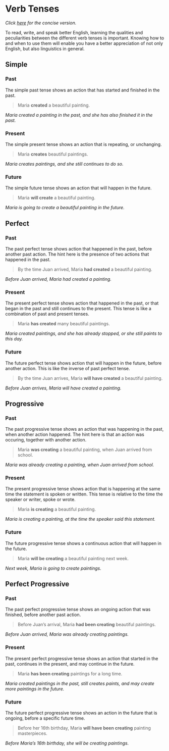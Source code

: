 Verb Tenses
===========

*Click [here](verb-tenses-concise.html) for the concise version.*

To read, write, and speak better English, learning the qualities and
peculiarities between the different verb tenses is important. Knowing
how to and when to use them will enable you have a better appreciation
of not only English, but also linguistics in general.


Simple
------

### Past

The simple past tense shows an action that has started and finished in
the past.

> Maria __created__ a beautiful painting.

*Maria created a painting in the past, and she has also finished it in the past.*

### Present

The simple present tense shows an action that is repeating, or
unchanging.

> Maria __creates__ beautiful paintings.

*Maria creates paintings, and she still continues to do so.*

### Future

The simple future tense shows an action that will happen in the future.

> Maria __will create__ a beautiful painting.

*Maria is going to create a beautiful painting in the future.*


Perfect
-------

### Past

The past perfect tense shows action that happened in the past, before
another past action. The hint here is the presence of two actions that
happened in the past.

> By the time Juan arrived, Maria __had created__ a beautiful painting.

*Before Juan arrived, Maria had created a painting.*

### Present

The present perfect tense shows action that happened in the past, or
that began in the past and still continues to the present. This tense
is like a combination of past and present tenses.

> Maria __has created__ many beautiful paintings.

*Maria created paintings, and she has already stopped, or she still paints to this day.*

### Future

The future perfect tense shows action that will happen in the future,
before another action. This is like the inverse of past perfect tense.

> By the time Juan arrives, Maria __will have created__ a beautiful painting.

*Before Juan arrives, Maria will have created a painting.*


Progressive
-----------

### Past

The past progressive tense shows an action that was happening in the
past, when another action happened. The hint here is that an action
was occuring, together with another action.

> Maria __was creating__ a beautiful painting, when Juan arrived from school.

*Maria was already creating a painting, when Juan arrived from school.*

### Present

The present progressive tense shows action that is happening at the
same time the statement is spoken or written. This tense is relative
to the time the speaker or writer, spoke or wrote.

> Maria __is creating__ a beautiful painting.

*Maria is creating a painting, at the time the speaker said this statement.*

### Future

The future progressive tense shows a continuous action that will
happen in the future.

> Maria __will be creating__ a beautiful painting next week.

*Next week, Maria is going to create paintings.*


Perfect Progressive
-------------------

### Past

The past perfect progressive tense shows an ongoing action that was
finished, before another past action.

> Before Juan’s arrival, Maria __had been creating__ beautiful paintings.

*Before Juan arrived, Maria was already creating paintings.*

### Present

The present perfect progressive tense shows an action that started in
the past, continues in the present, and may continue in the future.

> Maria __has been creating__ paintings for a long time.

*Maria created paintings in the past, still creates paints, and may create more paintings in the future.*

### Future

The future perfect progressive tense shows an action in the future
that is ongoing, before a specific future time.

> Before her 16th birthday, Maria __will have been creating__ painting masterpieces.

*Before Maria’s 16th birthday, she will be  creating paintings.*
